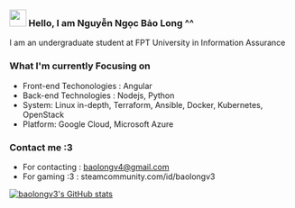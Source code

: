 ### <img src="https://media.giphy.com/media/hvRJCLFzcasrR4ia7z/giphy.gif" width="30px"> Hello, I am Nguyễn Ngọc Bảo Long ^^

I am an undergraduate student at FPT University in Information Assurance

### What I'm currently Focusing on

* Front-end Techonologies : Angular 
* Back-end Technologies : Nodejs, Python
* System: Linux in-depth, Terraform, Ansible, Docker, Kubernetes, OpenStack
* Platform: Google Cloud, Microsoft Azure

### Contact me :3 

* For contacting : baolongv4@gmail.com
* For gaming :3  : steamcommunity.com/id/baolongv3

[![baolongv3's GitHub stats](https://github-readme-stats.vercel.app/api?username=baolongv3&theme=radical)](https://github.com/anuraghazra/github-readme-stats)
